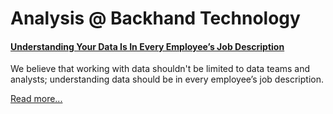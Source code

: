 # Analysis @ Backhand Technology

<h4><a href="https://analysis.backhand.tech/Principles/understanding_your_data_is_in_every_employees_job_description">Understanding Your Data Is In Every Employee’s Job Description</a></h4>
We believe that working with data shouldn't be limited to data teams and analysts; understanding data should be in every employee’s job description.

<a href="https://analysis.backhand.tech/Principles/understanding_your_data_is_in_every_employees_job_description">Read more...</a>




